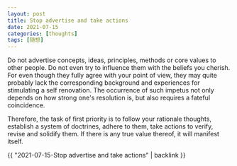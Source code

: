 ```yaml
---
layout: post
title: Stop advertise and take actions
date: 2021-07-15
categories: [thoughts]
tags: [随想]
---
```


Do not advertise concepts, ideas, principles, methods or core values to other people. Do not even try to influence them with the beliefs you cherish. For even though they fully agree with your point of view, they may quite probably lack the corresponding background and experiences for stimulating a self renovation. The occurrence of such impetus not only depends on how strong one's resolution is, but also requires a fateful coincidence.

Therefore, the task of first priority is to follow your rationale thoughts, establish a system of doctrines, adhere to them, take actions to verify, revise and solidify them. If there is any true value thereof, it will manifest itself.

{{ "2021-07-15-Stop advertise and take actions" | backlink }}
